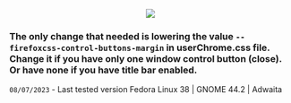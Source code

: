 <p align="center"><img src="https://github.com/datguypiko/Firefox-Mod-Blur/assets/61329159/47ef5f6d-778f-4a10-ae8e-38c0acc18599"/></p>

### The only change that needed is lowering the value `--firefoxcss-control-buttons-margin` in userChrome.css file. Change it if you have only one window control button (close). Or have none if you have title bar enabled.
`08/07/2023` - Last tested version Fedora Linux 38 | GNOME 44.2 | Adwaita
